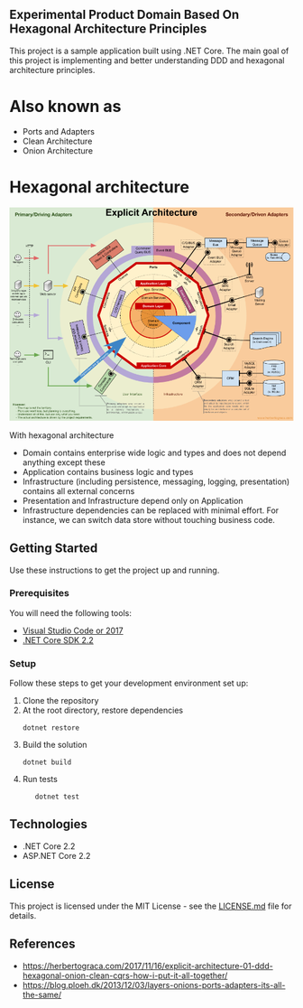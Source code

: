 ## Experimental Product Domain Based On Hexagonal Architecture Principles
This project is a sample application built using .NET Core. The main goal of this project is implementing and better understanding DDD and hexagonal architecture principles.  
# Also known as
* Ports and Adapters
* Clean Architecture
* Onion Architecture
# Hexagonal architecture
![hexagonal](/hexagonal.png?raw=true "hexagonal")



With hexagonal architecture
* Domain contains enterprise wide logic and types and does not depend anything except these 
* Application contains business logic and types
* Infrastructure (including persistence, messaging, logging, presentation) contains all external concerns
* Presentation and Infrastructure depend only on Application
* Infrastructure dependencies can be replaced
with minimal effort. For instance, we can switch data store without touching business code. 

## Getting Started
Use these instructions to get the project up and running.

### Prerequisites
You will need the following tools:

* [Visual Studio Code or 2017](https://www.visualstudio.com/downloads/)
* [.NET Core SDK 2.2](https://www.microsoft.com/net/download/dotnet-core/2.2)

### Setup
Follow these steps to get your development environment set up:

  1. Clone the repository
  2. At the root directory, restore dependencies
     ```
     dotnet restore
     ```
  3. Build the solution
     ```
     dotnet build
     ```
  5. Run tests
     ```
	    dotnet test
	 ```
## Technologies
* .NET Core 2.2
* ASP.NET Core 2.2
## License
This project is licensed under the MIT License - see the [LICENSE.md](https://github.com/CanerPatir/aspnet-core-clean-arch/blob/master/LICENSE) file for details.
## References
* https://herbertograca.com/2017/11/16/explicit-architecture-01-ddd-hexagonal-onion-clean-cqrs-how-i-put-it-all-together/
* https://blog.ploeh.dk/2013/12/03/layers-onions-ports-adapters-its-all-the-same/